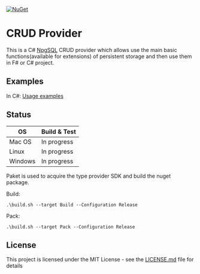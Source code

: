 [![NuGet]()]()

# CRUD Provider

This is a C# [NpgSQL](https://www.npgsql.org/) CRUD provider which allows use the main basic functions(available for extensions) of persistent storage and then use them in F# or C# project.

## Examples

In C#:
[Usage examples](EXAMPLES.md)


## Status

| OS      | Build & Test |
|---------|--------------|
| Mac OS  | In progress|
| Linux   | In progress |
| Windows | In progress |

Paket is used to acquire the type provider SDK and build the nuget package.

Build:

    .\build.sh --target Build --Configuration Release

Pack:

    .\build.sh --target Pack --Configuration Release
    
## License   

This project is licensed under the MIT License - see the [LICENSE.md](LICENSE.md) file for details

